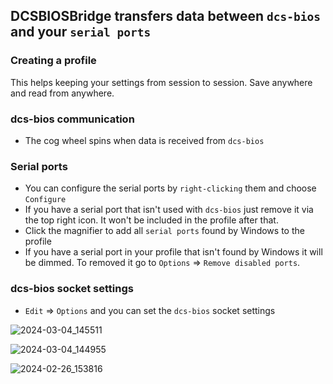 ## DCSBIOSBridge transfers data between ```dcs-bios``` and your ```serial ports```

### Creating a profile
This helps keeping your settings from session to session. Save anywhere and read from anywhere.

### dcs-bios communication
* The cog wheel spins when data is received from ```dcs-bios```

### Serial ports
* You can configure the serial ports by ```right-clicking``` them and choose ```Configure```
* If you have a serial port that isn't used with ```dcs-bios``` just remove it via the top right icon. It won't be included in the profile after that.
* Click the magnifier to add all ```serial ports``` found by Windows to the profile
* If you have a serial port in your profile that isn't found by Windows it will be dimmed. To removed it go to ```Options``` => ```Remove disabled ports```.

### dcs-bios socket settings
* ```Edit``` => ```Options``` and you can set the ```dcs-bios``` socket settings

![2024-03-04_145511](https://github.com/DCS-Skunkworks/DCSBIOSBridge/assets/10453261/8134eb0d-a566-49cc-9002-adf02f3447bd)

![2024-03-04_144955](https://github.com/DCS-Skunkworks/DCSBIOSBridge/assets/10453261/b22e6f92-0d14-4686-bbb3-011f6dc89b95)

![2024-02-26_153816](https://github.com/DCS-Skunkworks/DCSBIOSDataBroker/assets/10453261/1e52f52b-3f48-470b-9450-2d60ff45c1c9)

